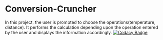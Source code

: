 # Conversion-Cruncher
In this project, the user is prompted to choose the operations(temperature, distance). It performs the calculation depending upon the operation entered by the user and displays the information accordingly.
[![Codacy Badge](https://app.codacy.com/project/badge/Grade/732925ec350c4b35810029db6c793ab9)](https://www.codacy.com/gh/Vinay4119/Conversion-Cruncher/dashboard?utm_source=github.com&amp;utm_medium=referral&amp;utm_content=Vinay4119/Conversion-Cruncher&amp;utm_campaign=Badge_Grade)
